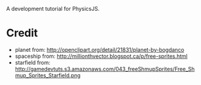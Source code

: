 A development tutorial for PhysicsJS.


Credit
======

* planet from: http://openclipart.org/detail/21831/planet-by-bogdanco
* spaceship from: http://millionthvector.blogspot.ca/p/free-sprites.html
* starfield from: http://gamedevtuts.s3.amazonaws.com/043_freeShmupSprites/Free_Shmup_Sprites_Starfield.png